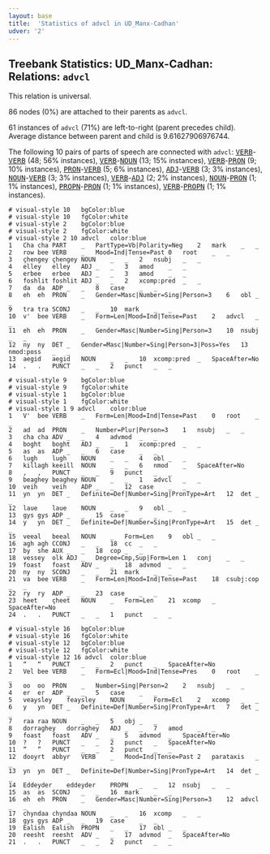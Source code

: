 ```yaml
---
layout: base
title:  'Statistics of advcl in UD_Manx-Cadhan'
udver: '2'
---
```


## Treebank Statistics: UD_Manx-Cadhan: Relations: `advcl`

This relation is universal.

86 nodes (0%) are attached to their parents as `advcl`.

61 instances of `advcl` (71%) are left-to-right (parent precedes child).
Average distance between parent and child is 9.61627906976744.

The following 10 pairs of parts of speech are connected with `advcl`: <tt><a href="gv_cadhan-pos-VERB.html">VERB</a></tt>-<tt><a href="gv_cadhan-pos-VERB.html">VERB</a></tt> (48; 56% instances), <tt><a href="gv_cadhan-pos-VERB.html">VERB</a></tt>-<tt><a href="gv_cadhan-pos-NOUN.html">NOUN</a></tt> (13; 15% instances), <tt><a href="gv_cadhan-pos-VERB.html">VERB</a></tt>-<tt><a href="gv_cadhan-pos-PRON.html">PRON</a></tt> (9; 10% instances), <tt><a href="gv_cadhan-pos-PRON.html">PRON</a></tt>-<tt><a href="gv_cadhan-pos-VERB.html">VERB</a></tt> (5; 6% instances), <tt><a href="gv_cadhan-pos-ADJ.html">ADJ</a></tt>-<tt><a href="gv_cadhan-pos-VERB.html">VERB</a></tt> (3; 3% instances), <tt><a href="gv_cadhan-pos-NOUN.html">NOUN</a></tt>-<tt><a href="gv_cadhan-pos-VERB.html">VERB</a></tt> (3; 3% instances), <tt><a href="gv_cadhan-pos-VERB.html">VERB</a></tt>-<tt><a href="gv_cadhan-pos-ADJ.html">ADJ</a></tt> (2; 2% instances), <tt><a href="gv_cadhan-pos-NOUN.html">NOUN</a></tt>-<tt><a href="gv_cadhan-pos-PRON.html">PRON</a></tt> (1; 1% instances), <tt><a href="gv_cadhan-pos-PROPN.html">PROPN</a></tt>-<tt><a href="gv_cadhan-pos-PRON.html">PRON</a></tt> (1; 1% instances), <tt><a href="gv_cadhan-pos-VERB.html">VERB</a></tt>-<tt><a href="gv_cadhan-pos-PROPN.html">PROPN</a></tt> (1; 1% instances).


~~~ conllu
# visual-style 10	bgColor:blue
# visual-style 10	fgColor:white
# visual-style 2	bgColor:blue
# visual-style 2	fgColor:white
# visual-style 2 10 advcl	color:blue
1	Cha	cha	PART	_	PartType=Vb|Polarity=Neg	2	mark	_	_
2	row	bee	VERB	_	Mood=Ind|Tense=Past	0	root	_	_
3	çhengey	çhengey	NOUN	_	_	2	nsubj	_	_
4	elley	elley	ADJ	_	_	3	amod	_	_
5	erbee	erbee	ADJ	_	_	3	amod	_	_
6	foshlit	foshlit	ADJ	_	_	2	xcomp:pred	_	_
7	da	da	ADP	_	_	8	case	_	_
8	eh	eh	PRON	_	Gender=Masc|Number=Sing|Person=3	6	obl	_	_
9	tra	tra	SCONJ	_	_	10	mark	_	_
10	v'	bee	VERB	_	Form=Len|Mood=Ind|Tense=Past	2	advcl	_	_
11	eh	eh	PRON	_	Gender=Masc|Number=Sing|Person=3	10	nsubj	_	_
12	ny	ny	DET	_	Gender=Masc|Number=Sing|Person=3|Poss=Yes	13	nmod:poss	_	_
13	aegid	aegid	NOUN	_	_	10	xcomp:pred	_	SpaceAfter=No
14	.	.	PUNCT	_	_	2	punct	_	_

~~~


~~~ conllu
# visual-style 9	bgColor:blue
# visual-style 9	fgColor:white
# visual-style 1	bgColor:blue
# visual-style 1	fgColor:white
# visual-style 1 9 advcl	color:blue
1	V'	bee	VERB	_	Form=Len|Mood=Ind|Tense=Past	0	root	_	_
2	ad	ad	PRON	_	Number=Plur|Person=3	1	nsubj	_	_
3	cha	cha	ADV	_	_	4	advmod	_	_
4	boght	boght	ADJ	_	_	1	xcomp:pred	_	_
5	as	as	ADP	_	_	6	case	_	_
6	lugh	lugh	NOUN	_	_	4	obl	_	_
7	killagh	keeill	NOUN	_	_	6	nmod	_	SpaceAfter=No
8	,	,	PUNCT	_	_	9	punct	_	_
9	beaghey	beaghey	NOUN	_	_	1	advcl	_	_
10	veih	veih	ADP	_	_	12	case	_	_
11	yn	yn	DET	_	Definite=Def|Number=Sing|PronType=Art	12	det	_	_
12	laue	laue	NOUN	_	_	9	obl	_	_
13	gys	gys	ADP	_	_	15	case	_	_
14	y	yn	DET	_	Definite=Def|Number=Sing|PronType=Art	15	det	_	_
15	veeal	beeal	NOUN	_	Form=Len	9	obl	_	_
16	agh	agh	CCONJ	_	_	18	cc	_	_
17	by	she	AUX	_	_	18	cop	_	_
18	vessey	olk	ADJ	_	Degree=Cmp,Sup|Form=Len	1	conj	_	_
19	foast	foast	ADV	_	_	18	advmod	_	_
20	ny	ny	SCONJ	_	_	21	mark	_	_
21	va	bee	VERB	_	Form=Len|Mood=Ind|Tense=Past	18	csubj:cop	_	_
22	ry	ry	ADP	_	_	23	case	_	_
23	heet	çheet	NOUN	_	Form=Len	21	xcomp	_	SpaceAfter=No
24	.	.	PUNCT	_	_	1	punct	_	_

~~~


~~~ conllu
# visual-style 16	bgColor:blue
# visual-style 16	fgColor:white
# visual-style 12	bgColor:blue
# visual-style 12	fgColor:white
# visual-style 12 16 advcl	color:blue
1	“	“	PUNCT	_	_	2	punct	_	SpaceAfter=No
2	Vel	bee	VERB	_	Form=Ecl|Mood=Ind|Tense=Pres	0	root	_	_
3	oo	oo	PRON	_	Number=Sing|Person=2	2	nsubj	_	_
4	er	er	ADP	_	_	5	case	_	_
5	veaysley	feaysley	NOUN	_	Form=Ecl	2	xcomp	_	_
6	y	yn	DET	_	Definite=Def|Number=Sing|PronType=Art	7	det	_	_
7	raa	raa	NOUN	_	_	5	obj	_	_
8	dorraghey	dorraghey	ADJ	_	_	7	amod	_	_
9	foast	foast	ADV	_	_	5	advmod	_	SpaceAfter=No
10	?	?	PUNCT	_	_	2	punct	_	SpaceAfter=No
11	”	”	PUNCT	_	_	2	punct	_	_
12	dooyrt	abbyr	VERB	_	Mood=Ind|Tense=Past	2	parataxis	_	_
13	yn	yn	DET	_	Definite=Def|Number=Sing|PronType=Art	14	det	_	_
14	Eddeyder	eddeyder	PROPN	_	_	12	nsubj	_	_
15	as	as	SCONJ	_	_	16	mark	_	_
16	eh	eh	PRON	_	Gender=Masc|Number=Sing|Person=3	12	advcl	_	_
17	chyndaa	chyndaa	NOUN	_	_	16	xcomp	_	_
18	gys	gys	ADP	_	_	19	case	_	_
19	Ealish	Ealish	PROPN	_	_	17	obl	_	_
20	reesht	reesht	ADV	_	_	17	advmod	_	SpaceAfter=No
21	.	.	PUNCT	_	_	2	punct	_	_

~~~


